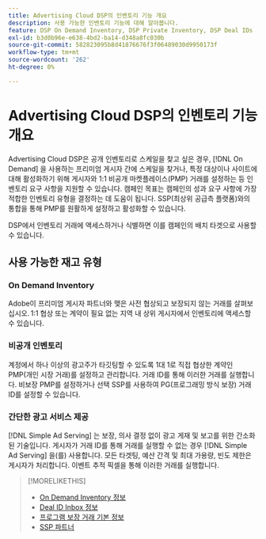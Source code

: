 ```yaml
---
title: Advertising Cloud DSP의 인벤토리 기능 개요
description: 사용 가능한 인벤토리 기능에 대해 알아봅니다.
feature: DSP On Demand Inventory, DSP Private Inventory, DSP Deal IDs
exl-id: b3d0b96e-e638-4bd2-ba14-d348a8fc030b
source-git-commit: 582823095b8d41876676f3f06489030d9950173f
workflow-type: tm+mt
source-wordcount: '262'
ht-degree: 0%

---
```


# Advertising Cloud DSP의 인벤토리 기능 개요

Advertising Cloud DSP은 공개 인벤토리로 스케일을 찾고 싶은 경우, [!DNL On Demand] 을 사용하는 프리미엄 게시자 간에 스케일을 찾거나, 특정 대상이나 사이트에 대해 활성화하기 위해 게시자와 1:1 비공개 마켓플레이스(PMP) 거래를 설정하는 등 인벤토리 요구 사항을 지원할 수 있습니다. 캠페인 목표는 캠페인의 성과 요구 사항에 가장 적합한 인벤토리 유형을 결정하는 데 도움이 됩니다. SSP(최상위 공급측 플랫폼)와의 통합을 통해 PMP를 원활하게 설정하고 활성화할 수 있습니다.

DSP에서 인벤토리 거래에 액세스하거나 식별하면 이를 캠페인의 배치 타겟으로 사용할 수 있습니다.

## 사용 가능한 재고 유형

### On Demand Inventory

Adobe이 프리미엄 게시자 파트너와 맺은 사전 협상되고 보장되지 않는 거래를 살펴보십시오. 1:1 협상 또는 계약이 필요 없는 지역 내 상위 게시자에서 인벤토리에 액세스할 수 있습니다.

### 비공개 인벤토리

계정에서 하나 이상의 광고주가 타깃팅할 수 있도록 1대 1로 직접 협상한 계약인 PMP(개인 시장 거래)를 설정하고 관리합니다. 거래 ID를 통해 이러한 거래를 실행합니다. 비보장 PMP를 설정하거나 선택 SSP를 사용하여 PG(프로그래밍 방식 보장) 거래 ID를 설정할 수 있습니다.

### 간단한 광고 서비스 제공

[!DNL Simple Ad Serving] 는 보장, 의사 결정 없이 광고 게재 및 보고를 위한 간소화된 기술입니다. 게시자가 거래 ID를 통해 거래를 실행할 수 없는 경우 [!DNL Simple Ad Serving] 을(를) 사용합니다. 모든 타겟팅, 예산 간격 및 최대 가용량, 빈도 제한은 게시자가 처리합니다. 이벤트 추적 픽셀을 통해 이러한 거래를 실행합니다.

>[!MORELIKETHIS]
>
>* [On Demand Inventory 정보](on-demand-inventory-about.md)
>* [Deal ID Inbox 정보](deal-id-inbox-about.md)
>* [프로그램 보장 거래 기본 정보](programmatic-guaranteed-about.md)
>* [SSP 파트너](ssp-partners.md)

<!-- >* [About Private Inventory](private-inventory-about.md) -->
